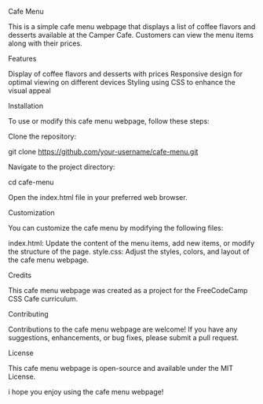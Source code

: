 Cafe Menu

This is a simple cafe menu webpage that displays a list of coffee flavors and desserts available at the Camper Cafe. Customers can view the menu items along with their prices.

Features

Display of coffee flavors and desserts with prices
Responsive design for optimal viewing on different devices
Styling using CSS to enhance the visual appeal

Installation

To use or modify this cafe menu webpage, follow these steps:

Clone the repository:

git clone https://github.com/your-username/cafe-menu.git

Navigate to the project directory:

cd cafe-menu

Open the index.html file in your preferred web browser.

Customization

You can customize the cafe menu by modifying the following files:

index.html: Update the content of the menu items, add new items, or modify the structure of the page.
style.css: Adjust the styles, colors, and layout of the cafe menu webpage.

Credits

This cafe menu webpage was created as a project for the FreeCodeCamp CSS Cafe curriculum.

Contributing

Contributions to the cafe menu webpage are welcome! If you have any suggestions, enhancements, or bug fixes, please submit a pull request.

License

This cafe menu webpage is open-source and available under the MIT License.

i hope you enjoy using the cafe menu webpage!
